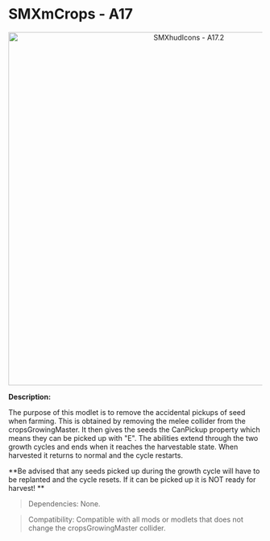 # SMXmCrops - A17

<p align="center">
  <img src="https://i.imgur.com/4J5YlVJ.jpg" width="700" title="SMXhudIcons - A17.2">
</p>

**Description:**

The purpose of this modlet is to remove the accidental pickups of seed when farming. This is obtained by removing the melee collider from the cropsGrowingMaster. It then gives the seeds the CanPickup property which means they can be picked up with "E". The abilities extend through the two growth cycles and ends when it reaches the harvestable state. When harvested it returns to normal and the cycle restarts.

**Be advised that any seeds picked up during the growth cycle will have to be replanted and the cycle resets. If it can be picked up it is NOT ready for harvest! **

> Dependencies: None.

> Compatibility: Compatible with all mods or modlets that does not change the cropsGrowingMaster collider.
